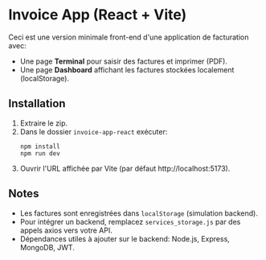 # Invoice App (React + Vite)

Ceci est une version minimale front-end d'une application de facturation avec:
- Une page **Terminal** pour saisir des factures et imprimer (PDF).
- Une page **Dashboard** affichant les factures stockées localement (localStorage).

## Installation

1. Extraire le zip.
2. Dans le dossier `invoice-app-react` exécuter:
   ```
   npm install
   npm run dev
   ```
3. Ouvrir l'URL affichée par Vite (par défaut http://localhost:5173).

## Notes
- Les factures sont enregistrées dans `localStorage` (simulation backend).
- Pour intégrer un backend, remplacez `services_storage.js` par des appels axios vers votre API.
- Dépendances utiles à ajouter sur le backend: Node.js, Express, MongoDB, JWT.
